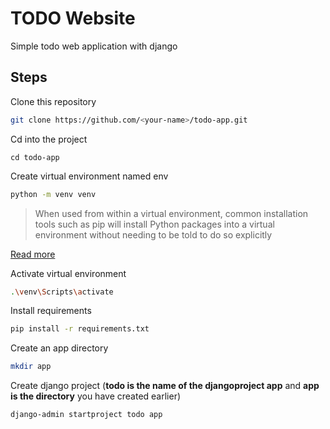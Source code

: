 # TODO Website
Simple todo web application with django


## Steps

Clone this repository
```bash
git clone https://github.com/<your-name>/todo-app.git
```

Cd into the project
```
cd todo-app
```

Create virtual environment named env
```bash
python -m venv venv
```

> When used from within a virtual environment, common installation tools such as pip will install Python packages into a virtual 
> environment without needing to be told to do so explicitly

[Read more](https://docs.python.org/3/library/venv.html)

Activate virtual environment
```bash
.\venv\Scripts\activate
```

Install requirements
```bash
pip install -r requirements.txt
```

Create an app directory
```bash
mkdir app
```

Create django project (**todo is the name of the djangoproject app** and **app is the directory** you have created earlier)
```bash
django-admin startproject todo app
```
